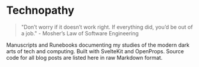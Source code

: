 # Technopathy

> "Don’t worry if it doesn’t work right. If everything did, you’d be out of a job." - Mosher’s Law of Software Engineering

Manuscripts and Runebooks documenting my studies of the modern dark arts of tech and computing. Built with SvelteKit and OpenProps. Source code for all blog posts are listed here in raw Markdown format.
